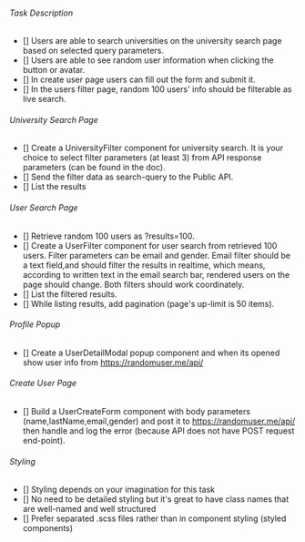 ###### Task Description

- [] Users are able to search universities on the university search page based on selected query parameters.
- [] Users are able to see random user information when clicking the button or avatar.
- [] In create user page users can fill out the form and submit it.
- [] In the users filter page, random 100 users' info should be filterable as live search.

###### University Search Page

- [] Create a UniversityFilter component for university search. It is your choice to select filter parameters (at least 3) from API response parameters (can be found in the doc).
- [] Send the filter data as search-query to the Public API.
- [] List the results

###### User Search Page

- [] Retrieve random 100 users as ?results=100.
- [] Create a UserFilter component for user search from retrieved 100 users. Filter parameters can be email and gender. Email filter should be a text field,and
  should filter the results in realtime, which means, according to written text in the email search bar, rendered users on the page should change. Both filters should work
  coordinately.
- [] List the filtered results.
- [] While listing results, add pagination (page's up-limit is 50 items).

###### Profile Popup

- [] Create a UserDetailModal popup component and when its opened show user info from https://randomuser.me/api/

###### Create User Page

- [] Build a UserCreateForm component with body parameters (name,lastName,email,gender) and post it to https://randomuser.me/api/ then handle and log the error (because API does not have POST request end-point).

###### Styling

- [] Styling depends on your imagination for this task
- [] No need to be detailed styling but it's great to have class names that are well-named and well structured
- [] Prefer separated .scss files rather than in component styling (styled components)
